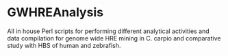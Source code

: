 # GWHREAnalysis
All in house Perl scripts for performing different analytical activities and data compilation for genome wide HRE mining in C. carpio and comparative study with HBS of human and zebrafish.

